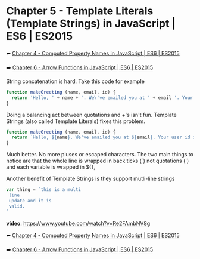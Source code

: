 # Chapter 5 - Template Literals (Template Strings) in JavaScript | ES6 | ES2015

:arrow_left: [Chapter 4 - Computed Property Names in JavaScript | ES6 | ES2015](https://github.com/xgirma/reactor01/tree/master/04)

:arrow_right: [Chapter 6 - Arrow Functions in JavaScript | ES6 | ES2015](https://github.com/xgirma/reactor01/tree/master/06)

String concatenation is hard. Take this code for example

```javascript
function makeGreeting (name, email, id) {
  return 'Hello, ' + name + '. We\'ve emailed you at ' + email '. Your user id is ' + id + '.'
}
``` 
Doing a balancing act between quotations and +'s isn't fun. Template Strings (also called Template Literals) fixes this problem.

```javascript
function makeGreeting (name, email, id) {
  return `Hello, ${name}. We've emailed you at ${email}. Your user id is ${id}.`
}
```

Much better. No more pluses or escaped characters. The two main things to notice are that the whole line is wrapped in back ticks (`) not quotations (') and each variable is wrapped in ${},

Another benefit of Template Strings is they support mutli-line strings

```javascript
var thing = `this is a multi
 line
 update and it is 
 valid.
`
```
**video**: https://www.youtube.com/watch?v=Re2FAmbNV8g

:arrow_left: [Chapter 4 - Computed Property Names in JavaScript | ES6 | ES2015](https://github.com/xgirma/reactor01/tree/master/04)

:arrow_right: [Chapter 6 - Arrow Functions in JavaScript | ES6 | ES2015](https://github.com/xgirma/reactor01/tree/master/06)